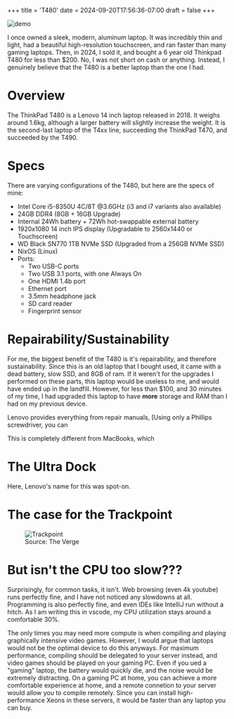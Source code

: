 +++
title = 'T480'
date = 2024-09-20T17:56:36-07:00
draft = false
+++

![demo](/img/t480/laptop.jpg)

<!-- anecdote -->
I once owned a sleek, modern, aluminum laptop. It was incredibly thin and light, had a beautiful high-resolution touchscreen, and ran faster than many gaming laptops. Then, in 2024, I sold it, and bought a 6 year old Thinkpad T480 for less than $200. <!-- puzzling statement, to draw the reader in --> No, I was not short on cash or anything. Instead, I genuinely believe that the T480 is a better laptop than the one I had.

# Overview
<!-- Background information -->
The ThinkPad T480 is a Lenovo 14 inch laptop released in 2018. It weighs around 1.6kg, although a larger battery will slightly increase the weight. It is the second-last laptop of the T4xx line, succeeding the ThinkPad T470, and succeeded by the T490.

# Specs
<!--
This is usually done on tech blogs like this, where you list a bunch of technical information.

The only things you really need to know is that this laptop is powerful for the time, but a bit on the slow side now. I also included my upgrades (and upgrade options), because this is important to one of my main points.
-->
There are varying configurations of the T480, but here are the specs of mine:
- Intel Core i5-8350U 4C/8T @3.6GHz (i3 and i7 variants also available)
- 24GB DDR4 (8GB + 16GB Upgrade)
- Internal 24Wh battery + 72Wh hot-swappable external battery
- 1920x1080 14 inch IPS display (Upgradable to 2560x1440 or Touchscreen)
- WD Black SN770 1TB NVMe SSD (Upgraded from a 256GB NVMe SSD)
- NixOS (Linux)
- Ports:
    - Two USB-C ports
    - Two USB 3.1 ports, with one Always On
    - One HDMI 1.4b port
    - Ethernet port
    - 3.5mm headphone jack
    - SD card reader
    - Fingerprint sensor

# Repairability/Sustainability
For me, the biggest benefit of the T480 is it's repairability, and therefore sustainability. <!-- example -->Since this is an old laptop that I bought used, it came with a dead battery, slow SSD, and 8GB of ram. If it weren't for the upgrades I performed on these parts, this laptop would be useless to me, and would have ended up in the landfill. However, for less than $100, and 30 minutes of my time, I had upgraded this laptop to have **more** storage and RAM than I had on my previous device.

Lenovo provides everything from repair manuals,  [Using only a Phillips <!--Probably the most common type-->screwdriver, you can 

<!-- contrasts with macbooks, since they are common amongst programmers -->
This is completely different from MacBooks, which 

# The Ultra Dock

Here, Lenovo's name for this was spot-on. 

# The case for the Trackpoint

<figure>
    <img src="/img/t480/trackpoint.jpg"
         alt="Trackpoint">
    <figcaption>Source: The Verge</figcaption>
</figure>

# But isn't the CPU too slow??? <!-- I try to address criticisms, and this was one of my largest concerns, and I know many others will be concerned about this as well -->
Surprisingly, for common tasks, it isn't. Web browsing (even 4k youtube) runs perfectly fine, and I have not noticed any slowdowns at all. <!-- since this is tech, I mention programming -->Programming is also perfectly fine, and even IDEs like IntelliJ <!-- relatively hard to run coding software --> run without a hitch. As I am writing this in vscode, my CPU utilization stays around a comfortable 30%.

The only times you may need more compute is when compiling <!-- basically turning human-readable code into a computer program. When it gets to large projects with millions of lines of code, this can take tens of minutes even on high-end computers. -->and playing graphically intensive video games. However, I would argue that laptops would not be the optimal device to do this anyways. For maximum performance, compiling should be delegated to your server instead, and video games should be played on your gaming PC. Even if you ued a "gaming" laptop, the battery would quickly die, and the noise would be extremely distracting. On a gaming PC at home, you can achieve a more comfortable experience at home, and a remote connetion to your server would allow you to compile remotely. Since you can install high-performance Xeons <!-- big and power hungry server CPUs that are built for servers. They run a lot faster than even the best laptops for compiling. --> in these servers, it would be faster than any laptop you can buy.